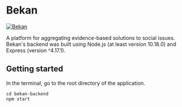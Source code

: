 # Bekan 
<a href="https://bekan.herokuapp.com/"><img src="https://user-images.githubusercontent.com/28266072/83982107-c261de80-a8f1-11ea-8900-1e1a06593451.jpg" title="Bekan" alt="Bekan"></a>
<!-- > Quote Text -->

A platform for aggregating evidence-based solutions to social issues.  
Bekan's backend was built using Node.js (at least version 10.18.0) and Express (version ^4.17.1). 

## Getting started
In the terminal, go to the root directory of the application.
```shell
cd bekan-backend
npm start
```
